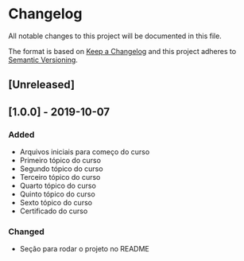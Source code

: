# Changelog
All notable changes to this project will be documented in this file.

The format is based on [Keep a Changelog](http://keepachangelog.com/en/1.0.0/)
and this project adheres to [Semantic Versioning](http://semver.org/spec/v2.0.0.html).

## [Unreleased]

## [1.0.0] - 2019-10-07
### Added
- Arquivos iniciais para começo do curso
- Primeiro tópico do curso
- Segundo tópico do curso
- Terceiro tópico do curso
- Quarto tópico do curso
- Quinto tópico do curso
- Sexto tópico do curso
- Certificado do curso

### Changed
- Seção para rodar o projeto no README